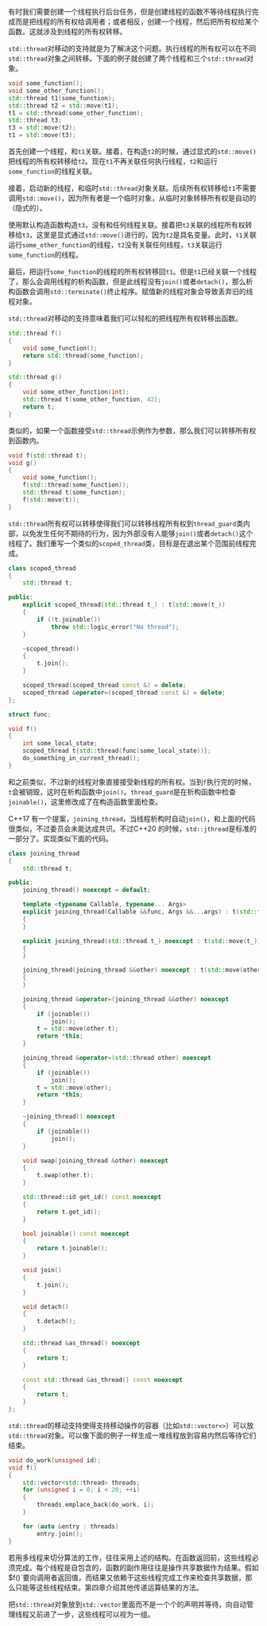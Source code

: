 有时我们需要创建一个线程执行后台任务，但是创建线程的函数不等待线程执行完成而是把线程的所有权给调用者；或者相反，创建一个线程，然后把所有权给某个函数。这就涉及到线程的所有权转移。

`std::thread`对移动的支持就是为了解决这个问题。执行线程的所有权可以在不同`std::thread`对象之间转移。下面的例子就创建了两个线程和三个`std::thread`对象。
```cpp
void some_function();
void some_other_function();
std::thread t1(some_function);
std::thread t2 = std::move(t1);
t1 = std::thread(some_other_function);
std::thread t3;
t3 = std::move(t2);
t1 = std::move(t3);
```
首先创建一个线程，和`t1`关联。接着，在构造`t2`的时候，通过显式的`std::move()`把线程的所有权转移给`t2`。现在`t1`不再关联任何执行线程，`t2`和运行`some_function`的线程关联。

接着，启动新的线程，和临时`std::thread`对象关联。后续所有权转移给`t1`不需要调用`std::move()`，因为所有者是一个临时对象，从临时对象转移所有权是自动的（隐式的）。

使用默认构造函数构造`t3`，没有和任何线程关联。接着把`t2`关联的线程所有权转移给`t3`，这里是显式通过`std::move()`进行的，因为`t2`是具名变量。此时，`t1`关联运行`some_other_function`的线程，`t2`没有关联任何线程，`t3`关联运行`some_function`的线程。

最后，把运行`some_function`的线程的所有权转移回`t1`。但是`t1`已经关联一个线程了，那么会调用线程的析构函数，但是此线程没有`join()`或者`detach()`，那么析构函数会调用`std::terminate()`终止程序。赋值新的线程对象会导致丢弃旧的线程对象。

`std::thread`对移动的支持意味着我们可以轻松的把线程所有权转移出函数。
```cpp
std::thread f()
{
    void some_function();
    return std::thread(some_function);
}

std::thread g()
{
    void some_other_function(int);
    std::thread t(some_other_function, 42);
    return t;
}
```
类似的，如果一个函数接受`std::thread`示例作为参数，那么我们可以转移所有权到函数内。
```cpp
void f(std::thread t);
void g()
{
    void some_function();
    f(std::thread(some_function));
    std::thread t(some_function);
    f(std::move(t));
}
```
`std::thread`所有权可以转移使得我们可以转移线程所有权到`thread_guard`类内部，以免发生任何不期待的行为，因为外部没有人能够`join()`或者`detach()`这个线程了。我们重写一个类似的`scoped_thread`类，目标是在退出某个范围前线程完成。
```cpp
class scoped_thread
{
    std::thread t;

public:
    explicit scoped_thread(std::thread t_) : t(std::move(t_))
    {
        if (!t.joinable())
            throw std::logic_error("No thread");
    }

    ~scoped_thread()
    {
        t.join();
    }

    scoped_thread(scoped_thread const &) = delete;
    scoped_thread &operator=(scoped_thread const &) = delete;
};

struct func;

void f()
{
    int some_local_state;
    scoped_thread t{std::thread(func(some_local_state))};
    do_something_in_current_thread();
}
```
和之前类似，不过新的线程对象直接接受新线程的所有权。当到`f`执行完的时候，`t`会被销毁，这时在析构函数中`join()`。`thread_guard`是在析构函数中检查`joinable()`，这里修改成了在构造函数里面检查。

C++17 有一个提案，`joining_thread`，当线程析构时自动`join()`，和上面的代码很类似，不过委员会未能达成共识。不过C++20 的时候，`std::jthread`是标准的一部分了。实现类似下面的代码。
```cpp
class joining_thread
{
    std::thread t;

public:
    joining_thread() noexcept = default;

    template <typename Callable, typename... Args>
    explicit joining_thread(Callable &&func, Args &&...args) : t(std::forward<Callable>(func), std::forward<Args>(args)...)
    {
    }

    explicit joining_thread(std::thread t_) noexcept : t(std::move(t_))
    {
    }

    joining_thread(joining_thread &&other) noexcept : t(std::move(other.t))
    {
    }

    joining_thread &operator=(joining_thread &&other) noexcept
    {
        if (joinable())
            join();
        t = std::move(other.t);
        return *this;
    }

    joining_thread &operator=(std::thread other) noexcept
    {
        if (joinable())
            join();
        t = std::move(other);
        return *this;
    }

    ~joining_thread() noexcept
    {
        if (joinable())
            join();
    }

    void swap(joining_thread &other) noexcept
    {
        t.swap(other.t);
    }

    std::thread::id get_id() const noexcept
    {
        return t.get_id();
    }

    bool joinable() const noexcept
    {
        return t.joinable();
    }

    void join()
    {
        t.join();
    }

    void detach()
    {
        t.detach();
    }

    std::thread &as_thread() noexcept
    {
        return t;
    }

    const std::thread &as_thread() const noexcept
    {
        return t;
    }
};
```
`std::thread`的移动支持使得支持移动操作的容器（比如`std::vector<>`）可以放`std::thread`对象。可以像下面的例子一样生成一堆线程放到容易内然后等待它们结束。
```cpp
void do_work(unsigned id);
void f()
{
    std::vector<std::thread> threads;
    for (unsigned i = 0; i < 20; ++i)
    {
        threads.emplace_back(do_work, i);
    }

    for (auto &entry : threads)
        entry.join();
}
```
若用多线程来切分算法的工作，往往采用上述的结构。在函数返回前，这些线程必须完成。每个线程是自包含的，函数的副作用往往是操作共享数据作为结果。假如$f()`要向调用者返回值，而结果又依赖于这些线程完成工作来检查共享数据，那么只能等这些线程结束。第四章介绍其他传递运算结果的方法。

把`std::thread`对象放到`std::vector`里面而不是一个个的声明并等待，向自动管理线程又前进了一步，这些线程可以视为一组。
